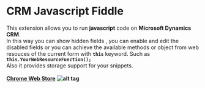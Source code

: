 # CRM Javascript Fiddle
This extension allows you to run **javascript** code  on **Microsoft Dynamics CRM**. <br/>
In this way you can show hidden fields , you can enable and edit the disabled fields  or you can achieve the available methods or object from web resouces of the current form with **`this`** keyword. Such as **`this.YourWebResourceFunction();`**<br/>
Also it provides storage support for your snippets.<br/>
<br/>
**[Chrome Web Store](https://chrome.google.com/webstore/detail/crm-javascript-fiddle/momdaameodaikfdopmnahbocjgmnlicf)
![alt tag](https://github.com/onurmenal/crm-js-fiddle/blob/master/gifs/sample.gif)**
